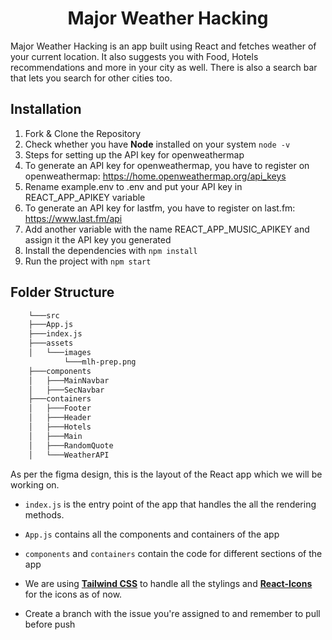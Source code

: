 <h1 align="center">Major Weather Hacking</h1>
Major Weather Hacking is an app built using React and fetches weather of your current location. It also suggests you with Food, Hotels recommendations and more in your city as well. There is also a search bar that lets you search for other cities too.

## Installation
1. Fork & Clone the Repository
2. Check whether you have **Node** installed on your system `node -v`
3. Steps for setting up the API key for openweathermap
4. To generate an API key for openweathermap, you have to register on openweathermap:
https://home.openweathermap.org/api_keys
5. Rename example.env to .env and put your API key in REACT_APP_APIKEY variable
6. To generate an API key for lastfm, you have to register on last.fm:
https://www.last.fm/api
7. Add another variable with the name REACT_APP_MUSIC_APIKEY and assign it the API key you generated
8. Install the dependencies with `npm install`
9. Run the project with `npm start`

## Folder Structure
```bash
    └───src
    ├───App.js
    ├───index.js
    ├───assets
    │   └───images
            └───mlh-prep.png
    ├───components
    │   ├───MainNavbar
    │   ├───SecNavbar
    ├───containers
    │   ├───Footer
    │   ├───Header
    │   ├───Hotels
    │   ├───Main
    │   ├───RandomQuote
    │   └───WeatherAPI
```

As per the figma design, this is the layout of the React app which we will be working on.

- `index.js` is the entry point of the app that handles the all the rendering methods.

- `App.js` contains all the components and containers of the app

- `components` and `containers` contain the code for different sections of the app

- We are using [**Tailwind CSS**](https://tailwindcss.com/) to handle all the stylings and [**React-Icons**](https://react-icons.github.io/react-icons/) for the icons as of now.

- Create a branch with the issue you're assigned to and remember to pull before push

